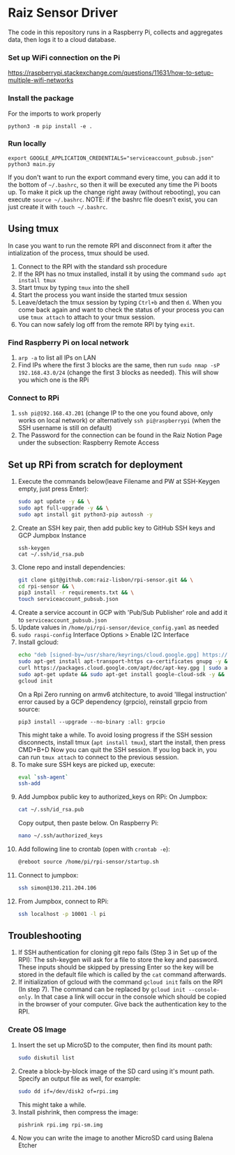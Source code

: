 # Raiz Sensor Driver

The code in this repository runs in a Raspberry Pi, collects and aggregates data, then logs it to a cloud database.

### Set up WiFi connection on the Pi
https://raspberrypi.stackexchange.com/questions/11631/how-to-setup-multiple-wifi-networks

### Install the package

For the imports to work properly

```
python3 -m pip install -e .
```

### Run locally

```
export GOOGLE_APPLICATION_CREDENTIALS="serviceaccount_pubsub.json"
python3 main.py
```
If you don't want to run the export command every time, you can add it to the bottom of `~/.bashrc`, so then it will be executed any time the Pi boots up.
To make it pick up the change right away (without rebooting), you can execute `source ~/.bashrc`. 
NOTE: if the bashrc file doesn't exist, you can just create it with `touch ~/.bashrc`.

## Using tmux

In case you want to run the remote RPI and disconnect from it after the intialization of the process, tmux should be used.

1. Connect to the RPI with the standard ssh procedure
2. If the RPI has no tmux installed, install it by using the command `sudo apt install tmux`
3. Start tmux by typing `tmux` into the shell
4. Start the process you want inside the started tmux session
5. Leave/detach the tmux session by typing `Ctrl+b` and then `d`. When you come back again and want to check the status of your process you can use `tmux attach` to attach to your tmux session.
6. You can now safely log off from the remote RPI by tying `exit`.

### Find Raspberry Pi on local network

1. `arp -a` to list all IPs on LAN
2. Find IPs where the first 3 blocks are the same, then run `sudo nmap -sP 192.168.43.0/24` (change the first 3 blocks as needed). This will show you which one is the RPi

### Connect to RPi

1. `ssh pi@192.168.43.201` (change IP to the one you found above, only works on local network) or alternatively `ssh pi@raspberrypi` (when the SSH username is still on default)
2. The Password for the connection can be found in the Raiz Notion Page under the subsection: Raspberry Remote Access

## Set up RPi from scratch for deployment

1. Execute the commands below(leave Filename and PW at SSH-Keygen empty, just press Enter):
   ```sh
   sudo apt update -y && \
   sudo apt full-upgrade -y && \
   sudo apt install git python3-pip autossh -y
   ```
2. Create an SSH key pair, then add public key to GitHub SSH keys and GCP Jumpbox Instance
   ```
   ssh-keygen
   cat ~/.ssh/id_rsa.pub
   ```
3. Clone repo and install dependencies:
   ```sh
   git clone git@github.com:raiz-lisbon/rpi-sensor.git && \
   cd rpi-sensor && \
   pip3 install -r requirements.txt && \
   touch serviceaccount_pubsub.json
   ```
4. Create a service account in GCP with 'Pub/Sub Publisher' role and add it to `serviceaccount_pubsub.json`
5. Update values in `/home/pi/rpi-sensor/device_config.yaml` as needed
6. `sudo raspi-config` Interface Options > Enable I2C Interface
7. Install gcloud:
   ```sh
   echo "deb [signed-by=/usr/share/keyrings/cloud.google.gpg] https://packages.cloud.google.com/apt cloud-sdk main" | sudo tee -a /etc/apt/sources.list.d/google-cloud-sdk.list && \
   sudo apt-get install apt-transport-https ca-certificates gnupg -y && \
   curl https://packages.cloud.google.com/apt/doc/apt-key.gpg | sudo apt-key --keyring /usr/share/keyrings/cloud.google.gpg add - && \
   sudo apt-get update && sudo apt-get install google-cloud-sdk -y && \
   gcloud init
   ```
   On a Rpi Zero running on armv6 atchitecture, to avoid 'Illegal instruction' error caused by a GCP dependency (grpcio), reinstall grpcio from source:
   ```
   pip3 install --upgrade --no-binary :all: grpcio
   ```
   This might take a while. To avoid losing progress if the SSH session disconnects, install tmux (`apt install tmux`), start the install, then press CMD+B+D Now you can quit the SSH session. If you log back in, you can run `tmux attach` to connect to the previous session.
8. To make sure SSH keys are picked up, execute:
   ```sh
   eval `ssh-agent`
   ssh-add
   ```
9. Add Jumpbox public key to authorized_keys on RPi:
   On Jumpbox:
   ```sh
   cat ~/.ssh/id_rsa.pub
   ```
   Copy output, then paste below. On Raspberry Pi:
   ```sh
   nano ~/.ssh/authorized_keys
   ```
10. Add following line to crontab (open with `crontab -e`):
    ```sh
    @reboot source /home/pi/rpi-sensor/startup.sh
    ```
11. Connect to jumpbox:
    ```sh
    ssh simon@130.211.204.106
    ```
12. From Jumpbox, connect to RPi:
    ```sh
    ssh localhost -p 10001 -l pi
    ```

## Troubleshooting

1. If SSH authentication for cloning git repo fails (Step 3 in Set up of the RPI): The ssh-keygen will ask for a file to store the key and password. These inputs should be skipped by pressing Enter so the key will be stored in the default file which is called by the `cat` command afterwards.
2. If initialization of gcloud with the command `gcloud init` fails on the RPI (In step 7). The command can be replaced by `gcloud init --console-only`. In that case a link will occur in the console which should be copied in the browser of your computer. Give back the authentication key to the RPI.

### Create OS Image

1. Insert the set up MicroSD to the computer, then find its mount path:
   ```sh
   sudo diskutil list
   ```
2. Create a block-by-block image of the SD card using it's mount path. Specify an output file as well, for example:
   ```sh
   sudo dd if=/dev/disk2 of=rpi.img
   ```
   This might take a while.
3. Install pishrink, then compress the image:
   ```sh
   pishrink rpi.img rpi-sm.img
   ```
4. Now you can write the image to another MicroSD card using Balena Etcher
